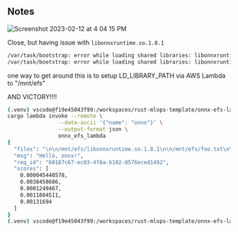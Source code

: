 ## Notes

![Screenshot 2023-02-12 at 4 04 15 PM](https://user-images.githubusercontent.com/58792/218337046-e240d0e4-0406-4920-8c07-429cde193741.png)





Close, but having issue with `libonnxruntime.so.1.8.1`

```bash
/var/task/bootstrap: error while loading shared libraries: libonnxruntime.so.1.8.1: cannot open shared object file: No such file or directory
/var/task/bootstrap: error while loading shared libraries: libonnxruntime.so.1.8.1: cannot open shared object file: No such file or directory
```

one way to get around this is to setup LD_LIBRARY_PATH via AWS Lambda to "/mnt/efs"

AND VICTORY!!!!

```bash
(.venv) vscode@f19e45043f99:/workspaces/rust-mlops-template/onnx-efs-lambda$ make invoke
cargo lambda invoke --remote \
                --data-ascii '{"name": "onnx"}' \
                --output-format json \
                onnx_efs_lambda
{
  "files": "\n\n/mnt/efs/libonnxruntime.so.1.8.1\n\n/mnt/efs/foo.txt\n\n/mnt/efs/squeezenet1.0-8.onnx\n\n/mnt/efs/squeezenet1.0-12.onnx",
  "msg": "Hello, onnx!",
  "req_id": "60187c67-ec03-4f8a-b102-0576eced1492",
  "scores": [
    0.000045440578,
    0.0038458686,
    0.0001249467,
    0.0011804511,
    0.00131694
  ]
}
(.venv) vscode@f19e45043f99:/workspaces/rust-mlops-template/onnx-efs-lambda$ 
```
